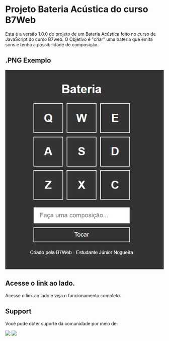 

# Projeto Bateria Acústica do curso B7Web
Esta é a versão 1.0.0 do projeto de um Bateria Acústica feito no curso de JavaScript do curso  B7web. O Objetivo é "criar" uma bateria que emita sons e tenha a possibilidade de composição. 

## .PNG Exemplo
![snackbar](https://github.com/juniornsantos/bateria_musical/blob/main/Capturar.PNG)

## Acesse o link ao lado.
Acesse o link ao lado e veja o funcionamento completo.

## Support
Você pode obter suporte da comunidade por meio de:

<a href = "https://api.whatsapp.com/send?phone=5588998686890"><img src="https://img.shields.io/badge/WhatsApp-25D366?style=for-the-badge&logo=whatsapp&logoColor=white" target="_blank"></a>
<a href = "https://t.me/JuniorNogueira"><img src="https://img.shields.io/badge/Telegram-2CA5E0?style=for-the-badge&logo=telegram&logoColor=white" target="_blank"></a>